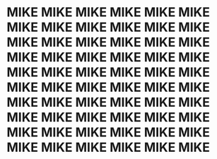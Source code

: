 # MIKE MIKE MIKE MIKE MIKE MIKE MIKE MIKE MIKE MIKE MIKE MIKE MIKE MIKE MIKE MIKE MIKE MIKE MIKE MIKE MIKE MIKE MIKE MIKE MIKE MIKE MIKE MIKE MIKE MIKE MIKE MIKE MIKE MIKE MIKE MIKE MIKE MIKE MIKE MIKE MIKE MIKE MIKE MIKE MIKE MIKE MIKE MIKE MIKE MIKE MIKE MIKE MIKE MIKE MIKE MIKE MIKE MIKE MIKE MIKE 
